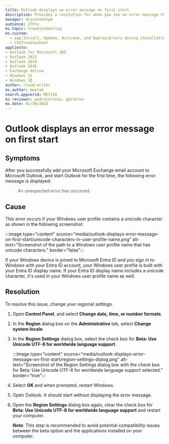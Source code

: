 ```yaml
---
title: Outlook displays an error message on first start
description: Provides a resolution for when you see an error message the first time you start Outlook.
manager: dcscontentpm
audience: ITPro
ms.topic: troubleshooting
ms.custom: 
  - sap:Install, Update, Activate, and Deploy\Errors during installation
  - CSSTroubleshoot
appliesto:
- Outlook for Microsoft 365
- Outlook 2021
- Outlook 2019
- Outlook 2016
- Exchange Online
- Windows 11
- Windows 10
author: cloud-writer
ms.author: meerak
search.appverid: MET150
ms.reviewer: pedrocorreia, gbratton
ms.date: 01/30/2024
---
```

# Outlook displays an error message on first start

## Symptoms

After you successfully add your Microsoft Exchange email account to Microsoft Outlook, and start Outlook for the first time, the following error message is displayed:

> An unexpected error has occurred.

## Cause

This error occurs if your Windows user profile contains a unicode character as shown in the following screenshot:

:::image type="content" source="media/outlook-displays-error-message-on-first-start/unicode-characters-in-user-profile-name.png" alt-text="Screenshot of the path to a Windows user profile name that has unicode characters." border="false":::

If your Windows device is joined to Microsoft Entra ID and you sign in to Windows with your Entra ID account, your Windows user profile is built with your Entra ID display name. If your Entra ID display name includes a unicode character, it's used in your Windows user profile name as well.

## Resolution

To resolve this issue, change your regional settings.

1. Open **Control Panel**, and select **Change date, time, or number formats**.
1. In the **Region** dialog box on the **Administrative** tab, select **Change system locale**.
1. In the **Region Settings** dialog box, select the check box for **Beta: Use Unicode UTF-8 for worldwide language support**.

    :::image type="content" source="media/outlook-displays-error-message-on-first-start/region-settings-dialog.png" alt-text="Screenshot of the Region Settings dialog box with the check box for Beta: Use Unicode UTF-8 for worldwide language support selected." border="true":::

1. Select **OK** and when prompted, restart Windows.
1. Open Outlook. It should start without displaying the error message.
1. Open the **Region Settings** dialog box again, clear the check box for **Beta: Use Unicode UTF-8 for worldwide language support** and restart your computer.

   **Note**: This step is recommended to avoid potential compatibility issues between the beta option and the applications installed on your computer.
